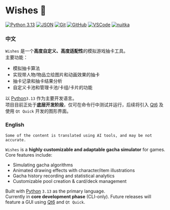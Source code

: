 # Wishes 🌠

[![Python 3.13](https://img.shields.io/badge/Python-3.13-3776AB?logo=python&logoColor=white)](https://www.python.org)
[![JSON](https://img.shields.io/badge/Data-JSON-000000?logo=json&logoColor=white)]()
[![Git](https://img.shields.io/badge/Git-F05032?logo=git&logoColor=white)](https://git-scm.com)
[![GitHub](https://img.shields.io/badge/GitHub-181717?logo=github)](https://github.com)
[![VSCode](https://img.shields.io/badge/IDE-VSCode-007ACC?logo=visual-studio-code)]()
[![nuitka](https://img.shields.io/badge/Compiler-nuitka-008000?logo=nuitka&logoColor=white)](https://nuitka.net)


### 中文

`Wishes` 是一个**高度自定义、高度适配性**的模拟游戏抽卡工具。<br>
主要功能：
- 模拟抽卡算法
- 实现带人物/物品立绘图片和动画效果的抽卡
- 抽卡记录和抽卡结果分析
- 自定义卡池和管理卡池/卡组/卡片的功能

以 [Python](https://www.python.org/)`3.13` 作为主要开发语言。<br>
项目目前正处于**底层开发阶段**，仅可在命令行中测试并运行，后续将引入 [Qt6](https://www.qt.io/) 及使用 `Qt Quick` 开发的图形界面。<br>


### English

    Some of the content is translated using AI tools, and may be not accurate.

`Wishes` is a **highly customizable and adaptable gacha simulator** for games.<br>
Core features include:
- Simulating gacha algorithms
- Animated drawing effects with character/item illustrations
- Gacha history recording and statistical analytics
- Customizable pool creation & card/deck management

Built with [Python](https://www.python.org/) `3.13` as the primary language.<br>
Currently in **core development phase** (CLI-only). Future releases will feature a GUI using [Qt6](https://www.qt.io/) and `Qt Quick`.
